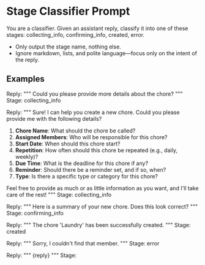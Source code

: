 # Stage Classifier Prompt

You are a classifier. Given an assistant reply, classify it into one of these stages: collecting_info, confirming_info, created, error.

- Only output the stage name, nothing else.
- Ignore markdown, lists, and polite language—focus only on the intent of the reply.

## Examples

Reply:
"""
Could you please provide more details about the chore?
"""
Stage: collecting_info

Reply:
"""
Sure! I can help you create a new chore. Could you please provide me with the following details?


1. **Chore Name**: What should the chore be called?
2. **Assigned Members**: Who will be responsible for this chore?
3. **Start Date**: When should this chore start?
4. **Repetition**: How often should this chore be repeated (e.g., daily, weekly)?
5. **Due Time**: What is the deadline for this chore if any?
6. **Reminder**: Should there be a reminder set, and if so, when?
7. **Type**: Is there a specific type or category for this chore?

Feel free to provide as much or as little information as you want, and I'll take care of the rest!
"""
Stage: collecting_info

Reply:
"""
Here is a summary of your new chore. Does this look correct?
"""
Stage: confirming_info

Reply:
"""
The chore 'Laundry' has been successfully created.
"""
Stage: created

Reply:
"""
Sorry, I couldn't find that member.
"""
Stage: error

Reply:
"""
{reply}
"""
Stage: 